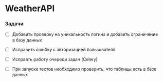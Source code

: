 # WeatherAPI

### Задачи
- [ ] Добавить проверку на уникальность логина и добавить ограничение в базу данных
- [ ] Исправить ошибку с авторизацией пользователя
- [ ] Исправть работу очереди задач (Celery)
- [ ] При запуске тестов необходимо проверить, что таблицы есть в базе данных

